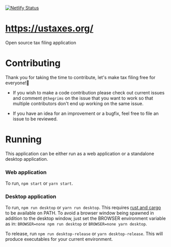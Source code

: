 [![Netlify Status][Netlify-badge]][Netlify-url]
# https://ustaxes.org/
Open source tax filing application

# Contributing
Thank you for taking the time to contribute, let's make tax filing free for everyone!🎉 
- If you wish to make a code contribution please check out current issues and comment `@thegrims` on the issue that you want to work so that multiple contributors don't end up working on the same issue. 

- If you have an idea for an improvement or a bugfix, feel free to file an issue to be reviewed. 

# Running

This application can be either run as a web application or a standalone desktop application. 

### Web application

To run, `npm start` or `yarn start`.

### Desktop application

To run, `npm run desktop` or `yarn run desktop`. This requires [rust and cargo][Cargo-docs] to be available on PATH. To avoid a browser window being spawned in addition to the desktop window, just set the BROWSER environment variable as in: `BROWSER=none npm run desktop` or `BROWSER=none yarn desktop`.

To release, run `npm run desktop-release` or `yarn desktop-release`. This will produce executables for your current environment.

[Netlify-badge]: https://api.netlify.com/api/v1/badges/41efe456-a85d-4fed-9fcf-55fe4d5aa7fa/deploy-status
[Netlify-url]: https://app.netlify.com/sites/peaceful-joliot-d51349/deploys
[Cargo-docs]: https://doc.rust-lang.org/cargo/getting-started/installation.html

